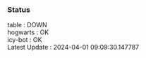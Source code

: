 ### Status


table : DOWN  
hogwarts : OK  
icy-bot : OK  
Latest Update : 2024-04-01 09:09:30.147787
